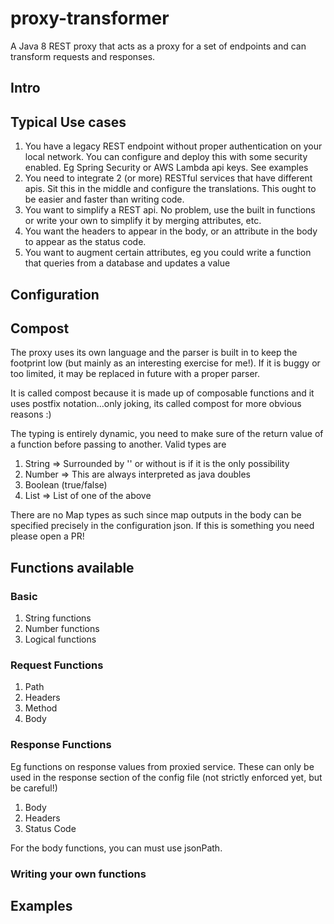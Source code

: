 # proxy-transformer
A Java 8 REST proxy that acts as a proxy for a set of endpoints and can transform requests and responses. 

## Intro

## Typical Use cases

1. You have a legacy REST endpoint without proper authentication on your local network. You can configure and deploy 
this with some security enabled. Eg Spring Security or AWS Lambda api keys. See examples
2. You need to integrate 2 (or more) RESTful services that have different apis. Sit this in the middle and configure the translations. This ought to be easier and faster than writing code.
3. You want to simplify a REST api. No problem, use the built in functions or 
write your own to simplify it by merging attributes, etc. 
4. You want the headers to appear in the body, or an attribute in the body to appear as the status code. 
5. You want to augment certain attributes, eg you could write a function that queries from a database and updates a value

## Configuration



## Compost

The proxy uses its own language and the parser is built in to keep the footprint low 
(but mainly as an interesting exercise for me!). If it is buggy or too limited, it may be replaced in future with a proper parser. 

It is called compost because it is made up of composable functions and it uses postfix notation...only joking, its called compost for more obvious reasons :) 

The typing is entirely dynamic, you need to make sure of the return value of a function before passing to another. 
Valid types are 
1. String => Surrounded by '' or without is if it is the only possibility 
2. Number => This are always interpreted as java doubles
3. Boolean (true/false)
4. List => List of one of the above

There are no Map types as such since map outputs in the body can be specified precisely in the configuration json. If this is something you need please open a PR!

## Functions available

### Basic

1. String functions
2. Number functions
3. Logical functions

### Request Functions
1. Path
2. Headers
3. Method
4. Body

### Response Functions 
Eg functions on response values from proxied service. These can only be used in the response section of the config file (not strictly enforced yet, but be careful!)
1. Body
2. Headers
3. Status Code

For the body functions, you can must use jsonPath. 

### Writing your own functions

## Examples
